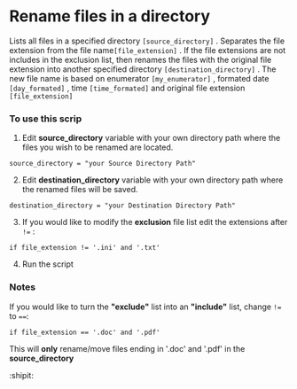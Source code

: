 # Rename files in a directory

Lists all files in a specified directory `[source_directory]` . Separates the file extension from the file name`[file_extension]` . If the file extensions are not includes in the exclusion list, then renames the files with the original file extension into another specified directory `[destination_directory]` . The new file name is based on enumerator `[my_enumerator]` , formated date `[day_formated]` , time `[time_formated]` and original file extension `[file_extension]`

### To use this scrip
1. Edit **source_directory** variable with your own directory path where the files you wish
to be renamed are located.
```
source_directory = "your Source Directory Path"
```

2. Edit **destination_directory** variable with your own directory path where the renamed files will be saved.
```
destination_directory = "your Destination Directory Path"
```

3. If you would like to modify the **exclusion** file list edit the extensions after `!=` :
 ```
 if file_extension != '.ini' and '.txt'
 ```

4. Run the script

### Notes
If you would like to turn the **"exclude"** list into an **"include"** list, change `!=` to `==`:
```
if file_extension == '.doc' and '.pdf'
```
This will **only** rename/move files ending in '.doc' and '.pdf' in the **source_directory**


:shipit:
